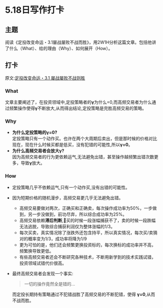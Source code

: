 # 5.18日写作打卡

## 主题
阅读《定投改变命运・3.1屡战屡败不战而胜》，用2W1H分析这篇文章。包括他讲了什么（What）、给的理由（Why）、如何展开（How）。

## 打卡
原文:[定投改变命运・3.1 屡战屡败不战则胜](https://ri.firesbox.com/#/cn/?http://ri.firesbox.com/#/cn/?id=_31-%e5%b1%a1%e6%88%98%e5%b1%a1%e8%b4%a5%e4%b8%8d%e6%88%98%e5%88%99%e8%83%9c)
### What  

文章主要阐述了，在投资领域中,定投策略者的**γ**为什么=0,而高频交易者为什么通过频繁操作使得**γ**不断放大,从而得出结论,定投策略是完胜高频交易的策略。
### Why  

- **为什么定投策略的γ=0?**  
    定投策略只有一个动作买。也许在两个大周期后卖出，但是那时候的价格对比现在，现在什么时候买都是低买，没有犯错的可能性,所以**γ=0**。    
- **为什么高频交易者会放大γ?**  
    因为高频交易者的行为更依赖运气,无法避免出错，甚至操作越频繁出错次数更多，导致**γ**放大。

### How

- 定投策略几乎不依赖运气,只有一个动作买,没有出错的可能性。
- 因为短期价格的随机漫步，高频交易更几乎无法避免出错。  
    - 高频交易要做对两次，正确买和正确卖，每次操作成功率为50%，一步做到，另一步没做到，前功尽弃，所以综合成功率为25%。
    - 高频交易依赖**滞后判断**,买的时候一段涨幅捕获不了，卖的时候一段跌幅无法逃脱，导致综合捕获利润仅为整体涨幅的1/3。
    - 每次买卖，真实情况除了涨跌外还包含持平，所以真实情况，每次买/卖猜对的概率变为1/3，成功率将降为1/9
    - 更为可怕的是，他们还会频繁更换投资标的，每次换标的成功率并不高，频繁换导致更低。
    - 有些高频交易者还会不断研究各种技术，不断用新学到的技术实践试错，投资领域试错代价很高。
- 最终高频交易者会发现一个事实: 
    > 一切的操作竟然全是错的...  
    
    而定投长期持有策略通过不犯错战胜了高频交易的不断犯错，使得
    **γ=0**,从而不战而胜。